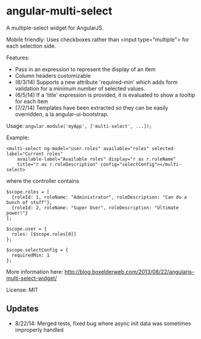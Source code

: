 angular-multi-select
========================

A multiple-select widget for AngularJS.

Mobile friendly: Uses checkboxes rather than &lt;input type="multiple"&gt; for each selection side. 

Features:
* Pass in an expression to represent the display of an item
* Column headers customizable
* (6/3/14) Supports a new attribute 'required-min' which adds form validation for a minimum number of selected values.
* (6/5/14) If a 'title' expression is provided, it is evaluated to show a tooltip for each item
* (7/2/14) Templates have been extracted so they can be easily overridden, a la angular-ui-bootstrap.

Usage:
`angular.module('myApp', ['multi-select', ...]);`

Example:

```
<multi-select ng-model="user.roles" available="roles" selected-label="Current roles" 
    available-label="Available roles" display="r as r.roleName"
    title="r as r.roleDescription" config="selectConfig"></multi-select>
```
    

where the controller contains

```
$scope.roles = [
  {roleId: 1, roleName: "Administrator", roleDescription: "Can do a bunch of stuff"},
  {roleId: 2, roleName: "Super User", roleDescription: "Ultimate power!"}
];

$scope.user = {
  roles: [$scope.roles[0]]
};
  
$scope.selectConfig = {
  requiredMin: 1
};
```

More information here: http://blog.boxelderweb.com/2013/08/22/angularjs-multi-select-widget/

License: MIT

## Updates
* 8/22/14: Merged tests, fixed bug where async init data was sometimes improperly handled
